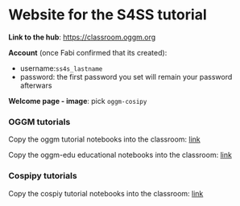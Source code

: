 # Website for the S4SS tutorial

**Link to the hub**: https://classroom.oggm.org 

**Account** (once Fabi confirmed that its created): 
- username:`ss4s_lastname`
- password: the first password you set will remain your password afterwars

**Welcome page - image**: pick ``oggm-cosipy``

### OGGM tutorials

Copy the oggm tutorial notebooks into the classroom: [link](https://classroom.oggm.org/hub/user-redirect/git-pull?repo=https://github.com/OGGM/tutorials&urlpath=lab/tree/tutorials/./notebooks/welcome.ipynb&branch=stable)

Copy the oggm-edu educational notebooks into the classroom: [link](https://classroom.oggm.org/hub/user-redirect/git-pull?repo=https://github.com/OGGM/oggm-edu-notebooks&urlpath=lab/tree/oggm-edu-notebooks/./welcome.ipynb&branch=master)

### Cospipy tutorials

Copy the cospiy tutorial notebooks into the classroom: [link](https://classroom.oggm.org/hub/user-redirect/git-pull?repo=https%3A%2F%2Fgithub.com%2FHolmgren825%2Fcosipy&urlpath=lab%2Ftree%2Fcosipy%2Fnotebooks%2Fwelcome.ipynb&branch=edu_revamp)
